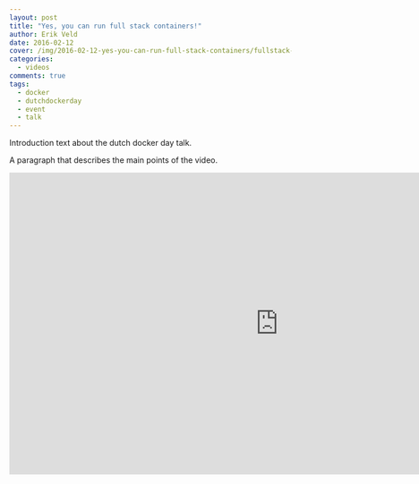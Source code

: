 ```yaml
---
layout: post
title: "Yes, you can run full stack containers!"
author: Erik Veld
date: 2016-02-12
cover: /img/2016-02-12-yes-you-can-run-full-stack-containers/fullstack-video.png
categories:
  - videos
comments: true
tags:
  - docker
  - dutchdockerday
  - event
  - talk
---
```

Introduction text about the dutch docker day talk.

A paragraph that describes the main points of the video.

<iframe
  width="960"
  height="540"
  src="http://www.youtube.com/embed/XSWGx31vwVI"
  frameborder="0"
  allowfullscreen>
</iframe>
